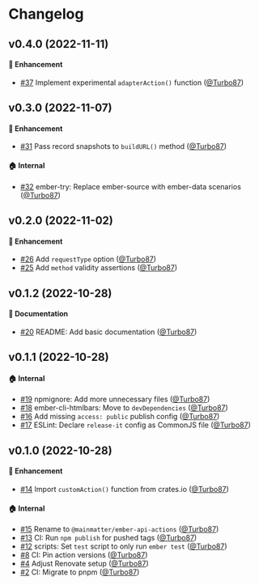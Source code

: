 # Changelog

## v0.4.0 (2022-11-11)

#### :rocket: Enhancement
* [#37](https://github.com/mainmatter/ember-api-actions/pull/37) Implement experimental `adapterAction()` function ([@Turbo87](https://github.com/Turbo87))


## v0.3.0 (2022-11-07)

#### :rocket: Enhancement
* [#31](https://github.com/mainmatter/ember-api-actions/pull/31) Pass record snapshots to `buildURL()` method ([@Turbo87](https://github.com/Turbo87))

#### :house: Internal
* [#32](https://github.com/mainmatter/ember-api-actions/pull/32) ember-try: Replace ember-source with ember-data scenarios ([@Turbo87](https://github.com/Turbo87))


## v0.2.0 (2022-11-02)

#### :rocket: Enhancement
* [#26](https://github.com/mainmatter/ember-api-actions/pull/26) Add `requestType` option ([@Turbo87](https://github.com/Turbo87))
* [#25](https://github.com/mainmatter/ember-api-actions/pull/25) Add `method` validity assertions ([@Turbo87](https://github.com/Turbo87))


## v0.1.2 (2022-10-28)

#### :memo: Documentation
* [#20](https://github.com/mainmatter/ember-api-actions/pull/20) README: Add basic documentation ([@Turbo87](https://github.com/Turbo87))

## v0.1.1 (2022-10-28)

#### :house: Internal
* [#19](https://github.com/mainmatter/ember-api-actions/pull/19) npmignore: Add more unnecessary files ([@Turbo87](https://github.com/Turbo87))
* [#18](https://github.com/mainmatter/ember-api-actions/pull/18) ember-cli-htmlbars: Move to `devDependencies` ([@Turbo87](https://github.com/Turbo87))
* [#16](https://github.com/mainmatter/ember-api-actions/pull/16) Add missing `access: public` publish config ([@Turbo87](https://github.com/Turbo87))
* [#17](https://github.com/mainmatter/ember-api-actions/pull/17) ESLint: Declare `release-it` config as CommonJS file ([@Turbo87](https://github.com/Turbo87))

## v0.1.0 (2022-10-28)

#### :rocket: Enhancement
* [#14](https://github.com/mainmatter/ember-api-actions/pull/14) Import `customAction()` function from crates.io ([@Turbo87](https://github.com/Turbo87))

#### :house: Internal
* [#15](https://github.com/mainmatter/ember-api-actions/pull/15) Rename to `@mainmatter/ember-api-actions` ([@Turbo87](https://github.com/Turbo87))
* [#13](https://github.com/mainmatter/ember-api-actions/pull/13) CI: Run `npm publish` for pushed tags ([@Turbo87](https://github.com/Turbo87))
* [#12](https://github.com/mainmatter/ember-api-actions/pull/12) scripts: Set `test` script to only run `ember test` ([@Turbo87](https://github.com/Turbo87))
* [#8](https://github.com/mainmatter/ember-api-actions/pull/8) CI: Pin action versions ([@Turbo87](https://github.com/Turbo87))
* [#4](https://github.com/mainmatter/ember-api-actions/pull/4) Adjust Renovate setup ([@Turbo87](https://github.com/Turbo87))
* [#2](https://github.com/mainmatter/ember-api-actions/pull/2) CI: Migrate to pnpm ([@Turbo87](https://github.com/Turbo87))

